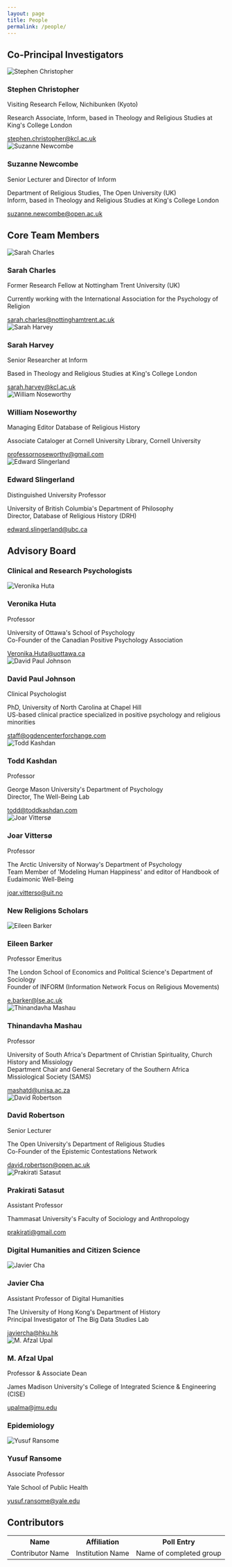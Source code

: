 ```yaml
---
layout: page
title: People
permalink: /people/
---
```


<div class="people-section">
<h2 class="section-heading">Co-Principal Investigators</h2>

<div class="people-grid">

<div class="person-card">
<div class="person-image">
<img src="{{site.baseurl}}/images/people/stephen-christopher.jpg" alt="Stephen Christopher">
</div>
<div class="person-info">
<h3 class="person-name">Stephen Christopher</h3>
<p class="person-title">Visiting Research Fellow, Nichibunken (Kyoto)</p>
<p class="person-additional">Research Associate, Inform, based in Theology and Religious Studies at King's College London</p>
<a href="mailto:stephen.christopher@kcl.ac.uk" class="person-email">stephen.christopher@kcl.ac.uk</a>
</div>
</div>
    
<div class="person-card">
<div class="person-image">
<img src="{{site.baseurl}}/images/people/suzanne-newcombe.jpg" alt="Suzanne Newcombe">
</div>
<div class="person-info">
<h3 class="person-name">Suzanne Newcombe</h3>
<p class="person-title">Senior Lecturer and Director of Inform</p>
<p class="person-additional">Department of Religious Studies, The Open University (UK)<br>Inform, based in Theology and Religious Studies at King's College London</p>
<a href="mailto:suzanne.newcombe@open.ac.uk" class="person-email">suzanne.newcombe@open.ac.uk</a>
</div>
</div>
</div>
</div>


<div class="people-section">
<h2 class="section-heading">Core Team Members</h2>
<div class="people-grid">
<div class="person-card">
<div class="person-image">
<img src="{{site.baseurl}}/images/people/sarah-charles.jpg" alt="Sarah Charles">
</div>
<div class="person-info">
<h3 class="person-name">Sarah Charles</h3>
<p class="person-title">Former Research Fellow at Nottingham Trent University (UK)</p>
<p class="person-additional">Currently working with the International Association for the Psychology of Religion</p>
<a href="mailto:sarah.charles@nottinghamtrent.ac.uk" class="person-email">sarah.charles@nottinghamtrent.ac.uk</a>
</div>
</div>
    
<div class="person-card">
<div class="person-image">
<img src="{{site.baseurl}}/images/people/sarah-harvey.jpg" alt="Sarah Harvey">
</div>
<div class="person-info">
<h3 class="person-name">Sarah Harvey</h3>
<p class="person-title">Senior Researcher at Inform</p>
<p class="person-additional">Based in Theology and Religious Studies at King's College London</p>
<a href="mailto:sarah.harvey@kcl.ac.uk" class="person-email">sarah.harvey@kcl.ac.uk</a>
</div>
</div>

<div class="person-card">
<div class="person-image">
<img src="{{site.baseurl}}/images/people/william-noseworthy.jpg" alt="William Noseworthy">
</div>
<div class="person-info">
<h3 class="person-name">William Noseworthy</h3>
<p class="person-title">Managing Editor Database of Religious History</p>
<p class="person-additional">Associate Cataloger at Cornell University Library, Cornell University</p>
<a href="mailto:professornoseworthy@gmail.com" class="person-email">professornoseworthy@gmail.com</a>
</div>
</div>

<div class="person-card">
<div class="person-image">
<img src="{{site.baseurl}}/images/people/edward-slingerland.jpg" alt="Edward Slingerland">
</div>
<div class="person-info">
<h3 class="person-name">Edward Slingerland</h3>
<p class="person-title">Distinguished University Professor</p>
<p class="person-additional">University of British Columbia's Department of Philosophy<br>Director, Database of Religious History (DRH)</p>
<a href="mailto:edward.slingerland@ubc.ca" class="person-email">edward.slingerland@ubc.ca</a>
</div>
</div>
</div>
</div>

<div class="people-section">
<h2 class="section-heading">Advisory Board</h2>
<h3 class="subsection-heading">Clinical and Research Psychologists</h3>
<div class="people-grid">
<div class="person-card">
<div class="person-image">
<img src="{{site.baseurl}}/images/people/veronika-huta.jpg" alt="Veronika Huta">
</div>
<div class="person-info">
<h3 class="person-name">Veronika Huta</h3>
<p class="person-title">Professor</p>
<p class="person-additional">University of Ottawa's School of Psychology<br>Co-Founder of the Canadian Positive Psychology Association</p>
<a href="mailto:Veronika.Huta@uottawa.ca" class="person-email">Veronika.Huta@uottawa.ca</a>
</div>
</div>
    
<div class="person-card">
<div class="person-image">
<img src="{{site.baseurl}}/images/people/david-paul-johnson.jpg" alt="David Paul Johnson">
</div>
<div class="person-info">
<h3 class="person-name">David Paul Johnson</h3>
<p class="person-title">Clinical Psychologist</p>
<p class="person-additional">PhD, University of North Carolina at Chapel Hill<br>US-based clinical practice specialized in positive psychology and religious minorities</p>
<a href="mailto:staff@ogdencenterforchange.com" class="person-email">staff@ogdencenterforchange.com</a>
</div>
</div>
      
<div class="person-card">
<div class="person-image">
<img src="{{site.baseurl}}/images/people/todd-kashdan.jpg" alt="Todd Kashdan">
</div>
<div class="person-info">
<h3 class="person-name">Todd Kashdan</h3>
<p class="person-title">Professor</p>
<p class="person-additional">George Mason University's Department of Psychology<br>Director, The Well-Being Lab</p>
<a href="mailto:todd@toddkashdan.com" class="person-email">todd@toddkashdan.com</a>
</div>
</div>

<div class="person-card">
<div class="person-image">
<img src="{{site.baseurl}}/images/people/joar-vitterso.jpg" alt="Joar Vittersø">
</div>
<div class="person-info">
<h3 class="person-name">Joar Vittersø</h3>
<p class="person-title">Professor</p>
<p class="person-additional">The Arctic University of Norway's Department of Psychology<br>Team Member of 'Modeling Human Happiness' and editor of Handbook of Eudaimonic Well-Being</p>
<a href="mailto:joar.vitterso@uit.no" class="person-email">joar.vitterso@uit.no</a>
</div>
</div>
</div>

<h3 class="subsection-heading">New Religions Scholars</h3>
<div class="people-grid">
<div class="person-card">
<div class="person-image">
<img src="{{site.baseurl}}/images/people/eileen-barker.jpg" alt="Eileen Barker">
</div>
<div class="person-info">
<h3 class="person-name">Eileen Barker</h3>
<p class="person-title">Professor Emeritus</p>
<p class="person-additional">The London School of Economics and Political Science's Department of Sociology<br>Founder of INFORM (Information Network Focus on Religious Movements)</p>
<a href="mailto:e.barker@lse.ac.uk" class="person-email">e.barker@lse.ac.uk</a>
</div>
</div>

<div class="person-card">
<div class="person-image">
<img src="{{site.baseurl}}/images/people/thinandavha-mashau.jpg" alt="Thinandavha Mashau">
</div>
<div class="person-info">
<h3 class="person-name">Thinandavha Mashau</h3>
<p class="person-title">Professor</p>
<p class="person-additional">University of South Africa's Department of Christian Spirituality, Church History and Missiology<br>Department Chair and General Secretary of the Southern Africa Missiological Society (SAMS)</p>
<a href="mailto:mashatd@unisa.ac.za" class="person-email">mashatd@unisa.ac.za</a>
</div>
</div>

<div class="person-card">
<div class="person-image">
<img src="{{site.baseurl}}/images/people/david-robertson.jpg" alt="David Robertson">
</div>
<div class="person-info">
<h3 class="person-name">David Robertson</h3>
<p class="person-title">Senior Lecturer</p>
<p class="person-additional">The Open University's Department of Religious Studies<br>Co-Founder of the Epistemic Contestations Network</p>
<a href="mailto:david.robertson@open.ac.uk" class="person-email">david.robertson@open.ac.uk</a>
</div>
</div>

<div class="person-card">
<div class="person-image">
<img src="{{site.baseurl}}/images/people/prakirati-satasut.jpg" alt="Prakirati Satasut">
</div>
<div class="person-info">
<h3 class="person-name">Prakirati Satasut</h3>
<p class="person-title">Assistant Professor</p>
<p class="person-additional">Thammasat University's Faculty of Sociology and Anthropology</p>
<a href="mailto:prakirati@gmail.com" class="person-email">prakirati@gmail.com</a>
</div>
</div>
</div>

<h3 class="subsection-heading">Digital Humanities and Citizen Science</h3>
<div class="people-grid">
<div class="person-card">
<div class="person-image">
<img src="{{site.baseurl}}/images/people/javier-cha.jpg" alt="Javier Cha">
</div>
<div class="person-info">
<h3 class="person-name">Javier Cha</h3>
<p class="person-title">Assistant Professor of Digital Humanities</p>
<p class="person-additional">The University of Hong Kong's Department of History<br>Principal Investigator of The Big Data Studies Lab</p>
<a href="mailto:javiercha@hku.hk" class="person-email">javiercha@hku.hk</a>
</div>
</div>

<div class="person-card">
<div class="person-image">
<img src="{{site.baseurl}}/images/people/m-afzal-upal.jpg" alt="M. Afzal Upal">
</div>
<div class="person-info">
<h3 class="person-name">M. Afzal Upal</h3>
<p class="person-title">Professor & Associate Dean</p>
<p class="person-additional">James Madison University's College of Integrated Science & Engineering (CISE)</p>
<a href="mailto:upalma@jmu.edu" class="person-email">upalma@jmu.edu</a>
</div>
</div>
</div>

<h3 class="subsection-heading">Epidemiology</h3>
<div class="people-grid">
<div class="person-card">
<div class="person-image">
<img src="{{site.baseurl}}/images/people/yusuf-ransome.jpg" alt="Yusuf Ransome">
</div>
<div class="person-info">
<h3 class="person-name">Yusuf Ransome</h3>
<p class="person-title">Associate Professor</p>
<p class="person-additional">Yale School of Public Health</p>
<a href="mailto:yusuf.ransome@yale.edu" class="person-email">yusuf.ransome@yale.edu</a>
</div>
</div>
</div>
</div>

<div class="people-section">
<h2 class="section-heading">Contributors</h2>
<div class="table-container">
<table>
<tr><th>Name</th><th>Affiliation</th><th>Poll Entry</th></tr>
<tr><td>Contributor Name</td><td>Institution Name</td><td>Name of completed group</td></tr>
</table>
</div>
</div>
